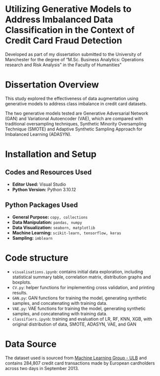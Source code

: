 # Utilizing Generative Models to Address Imbalanced Data Classification in the Context of Credit Card Fraud Detection

Developed as part of my dissertation submitted to the University of Manchester for the degree of “M.Sc. Business Analytics: Operations research and Risk Analysis” in the Faculty of Humanities"

# Dissertation Overview

This study explored the effectiveness of data augmentation using generative models to address class imbalance in credit card datasets.

The two generative models tested are Generative Adversarial Network (GAN) and Variational Autoencoder (VAE), which are compared with traditional oversampling techniques, Synthetic Minority Oversampling Technique (SMOTE) and Adaptive Synthetic Sampling Approach for Imbalanced Learning (ADASYN). 


# Installation and Setup

## Codes and Resources Used
- **Editor Used:**  Visual Studio
- **Python Version:** Python 3.10.12

## Python Packages Used
- **General Purpose:** `copy, collections`
- **Data Manipulation:** `pandas, numpy` 
- **Data Visualization:** `seaborn, matplotlib`
- **Machine Learning:** `scikit-learn, tensorflow, keras`
- **Sampling:** `imblearn`

# Code structure
-	`visualisations.ipynb`: contains initial data exploration, including statistical summary table, correlation matrix, distribution graphs and boxplots.
-	`CV.py`: helper functions for implementing cross validation, and printing results.
-	`GAN.py`: GAN functions for training the model, generating synthetic samples, and concatenating with training data.
-	`VAE.py`: VAE functions for training the model, generating synthetic samples, and concatenating with training data.
-	`classifiers.ipynb`: training and evaluation of LR, RF, KNN, XGB, with original distribution of data, SMOTE, ADASYN, VAE, and GAN


# Data Source
The dataset used is sourced from [Machine Learning Group - ULB](https://www.kaggle.com/datasets/mlg-ulb/creditcardfraud) and contains 284,807 credit card transactions made by European cardholders across two days in September 2013.

